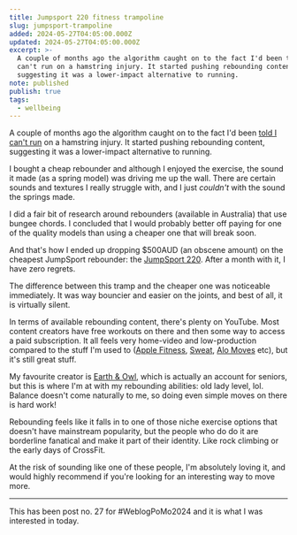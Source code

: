 ```yaml
---
title: Jumpsport 220 fitness trampoline
slug: jumpsport-trampoline
added: 2024-05-27T04:05:00.000Z
updated: 2024-05-27T04:05:00.000Z
excerpt: >-
  A couple of months ago the algorithm caught on to the fact I'd been told I
  can't run on a hamstring injury. It started pushing rebounding content,
  suggesting it was a lower-impact alternative to running.
note: published
publish: true
tags:
  - wellbeing
---
```

A couple of months ago the algorithm caught on to the fact I'd been [told I can't run](/mnnm-2/) on a hamstring injury. It started pushing rebounding content, suggesting it was a lower-impact alternative to running.

I bought a cheap rebounder and although I enjoyed the exercise, the sound it made (as a spring model) was driving me up the wall. There are certain sounds and textures I really struggle with, and I just *couldn't* with the sound the springs made. 

I did a fair bit of research around rebounders (available in Australia) that use bungee chords. I concluded that I would probably better off paying for one of the quality models than using a cheaper one that will break soon. 

And that's how I ended up dropping $500AUD (an obscene amount) on the cheapest JumpSport rebounder: the [JumpSport 220](https://www.jumpsport.com/jumpsport-200-series-fitness-trampolines-39/). After a month with it, I have zero regrets.

The difference between this tramp and the cheaper one was noticeable immediately. It was way bouncier and easier on the joints, and best of all, it is virtually silent.

In terms of available rebounding content, there's plenty on YouTube. Most content creators have free workouts on there and then some way to access a paid subscription. It all feels very home-video and low-production compared to the stuff I'm used to ([Apple Fitness](https://www.apple.com/au/apple-fitness-plus/), [Sweat](https://sweat.com/), [Alo Moves](https://www.alomoves.com/) etc), but it's still great stuff. 

My favourite creator is [Earth & Owl](https://www.youtube.com/@EarthOwl), which is actually an account for seniors, but this is where I'm at with my rebounding abilities: old lady level, lol. Balance doesn't come naturally to me, so doing even simple moves on there is hard work! 

Rebounding feels like it falls in to one of those niche exercise options that doesn't have mainstream popularity, but the people who do do it are borderline fanatical and make it part of their identity. Like rock climbing or the early days of CrossFit. 

At the risk of sounding like one of these people, I'm absolutely loving it, and would highly recommend if you're looking for an interesting way to move more.

<hr>

This has been post no. 27 for #WeblogPoMo2024 and it is what I was interested in today.
